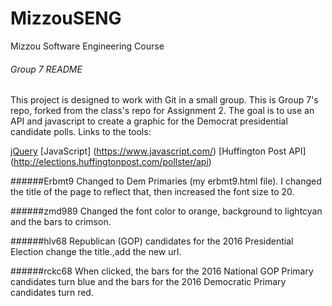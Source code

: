 # MizzouSENG
Mizzou Software Engineering Course

###### Group 7 README

This project is designed to work with Git in a small group. This is Group 7's repo, forked from the class's repo for Assignment 2. The goal is to use an API and javascript to create a graphic for the Democrat presidential candidate polls. Links to the tools:
 
 [jQuery](https://jquery.com/)
 [JavaScript] (https://www.javascript.com/)
 [Huffington Post API] (http://elections.huffingtonpost.com/pollster/api) 

######Erbmt9
Changed to Dem Primaries (my erbmt9.html file). I changed the title of the page to reflect that, then increased the font size to 20.

######zmd989
Changed the font color to orange, background to lightcyan and the bars to crimson.

######hlv68
Republican (GOP) candidates for the 2016 Presidential Election
change the title.,add the new url.

######rckc68
When clicked, the bars for the 2016 National GOP Primary candidates turn blue and the bars for the 2016 Democratic Primary candidates turn red.
